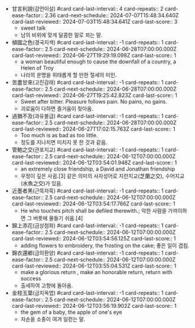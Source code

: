- 甘言利說(감언이설) #card
  card-last-interval:: 4
  card-repeats:: 2
  card-ease-factor:: 2.36
  card-next-schedule:: 2024-07-07T15:48:34.640Z
  card-last-reviewed:: 2024-07-03T15:48:34.641Z
  card-last-score:: 3
	- sweet talk
	- 남의 비위에 맞게 달콤한 말로 꾀는 말.
- 傾國之色(경국지색) #card
  card-last-interval:: -1
  card-repeats:: 1
  card-ease-factor:: 2.5
  card-next-schedule:: 2024-06-28T07:00:00.000Z
  card-last-reviewed:: 2024-06-27T19:29:19.098Z
  card-last-score:: 1
	- a woman beautiful enough to cause the downfall of a country, a Helen of Troy
	- 나라의 운명을 위태롭게 할 만한 절세의 미인.
- 苦盡甘來(고진감래) #card
  card-last-interval:: -1
  card-repeats:: 1
  card-ease-factor:: 2.5
  card-next-schedule:: 2024-06-28T07:00:00.000Z
  card-last-reviewed:: 2024-06-27T19:25:42.823Z
  card-last-score:: 1
	- Sweet after bitter. Pleasure follows pain. No pains, no gains.
	- 괴로움이 다하면 즐거움이 찾아옴.
- 過猶不及(과유불급) #card
  card-last-interval:: -1
  card-repeats:: 1
  card-ease-factor:: 2.5
  card-next-schedule:: 2024-06-28T07:00:00.000Z
  card-last-reviewed:: 2024-06-27T17:02:15.763Z
  card-last-score:: 1
	- Too much is as bad as too little.
	- 정도를 지나치면 미치지 못 한 것과 같음.
- 管鮑之交(관포지교) #card
  card-last-interval:: -1
  card-repeats:: 1
  card-ease-factor:: 2.5
  card-next-schedule:: 2024-06-12T07:00:00.000Z
  card-last-reviewed:: 2024-06-12T03:54:01.948Z
  card-last-score:: 1
	- an extremely close friendship, a David and Jonathan friendship
	- 우정이 깊은 사귐.[3] 같은 의미의 사자성어로 지란지교(芝蘭之交), 수어지교(水魚之交)가 있음.
- 近墨者黑(근묵자흑) #card
  card-last-interval:: -1
  card-repeats:: 1
  card-ease-factor:: 2.5
  card-next-schedule:: 2024-06-12T07:00:00.000Z
  card-last-reviewed:: 2024-06-12T03:54:17.766Z
  card-last-score:: 1
	- He who touches pitch shall be defiled therewith.; 악한 사람을 가까이하면 그 버릇에 물들기 쉬움.[4]
- 錦上添花(금상첨화) #card
  card-last-interval:: -1
  card-repeats:: 1
  card-ease-factor:: 2.5
  card-next-schedule:: 2024-06-12T07:00:00.000Z
  card-last-reviewed:: 2024-06-12T03:54:56.125Z
  card-last-score:: 1
	- adding flowers to embroidery, the frosting on the cake; 좋은 일이 겹침.
- 錦衣還鄕(금의환양) #card
  card-last-interval:: -1
  card-repeats:: 1
  card-ease-factor:: 2.5
  card-next-schedule:: 2024-06-12T07:00:00.000Z
  card-last-reviewed:: 2024-06-12T03:55:04.531Z
  card-last-score:: 1
	- make a glorious return , make an honorable return, return with success
	- 출세하여 고향에 돌아옴.
- 金枝玉葉(금지옥엽) #card
  card-last-interval:: -1
  card-repeats:: 1
  card-ease-factor:: 2.5
  card-next-schedule:: 2024-06-12T07:00:00.000Z
  card-last-reviewed:: 2024-06-12T03:56:19.902Z
  card-last-score:: 1
	- the gem of a baby, the apple of one's eye
	- 자손을 소중이 여겨 일컫는 말.